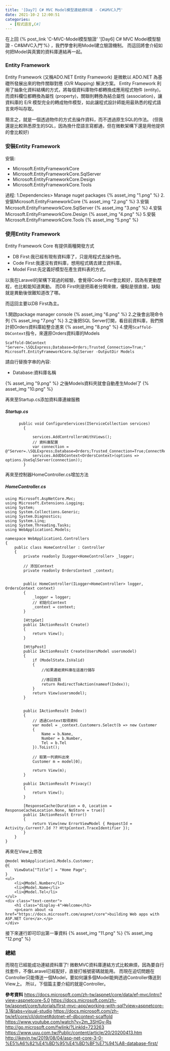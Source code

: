 ```yaml
---
title: '[Day7] C# MVC Model模型連結資料庫 - C#&MVC入門'
date: 2021-10-2 12:00:51
categories:
  - [程式語言,C#]
---
```

在上回 {% post_link 'C-MVC-Model模型驗證' '[Day6] C# MVC Model模型驗證 - C#&MVC入門'%}  ，我們學會利用Model建立驗證機制。
而這回將會介紹如何把Model與真實的資料庫連結再一起。

### Entity Framework 

Entity Framework (又稱ADO.NET Entity Framework) 是微軟以 ADO.NET 為基礎所發展出來的物件關聯對應 (O/R Mapping) 解決方案。
Entity Framework 利用了抽象化資料結構的方式，將每個資料庫物件都轉換成應用程式物件 (entity)，而資料欄位都轉換為屬性 (property)，關聯則轉換為結合屬性 (association)，讓資料庫的 E/R 模型完全的轉成物件模型，如此讓程式設計師能用最熟悉的程式語言來呼叫存取。

簡言之，就是一個透過物件的方式去操作資料，而不透過原生SQL的作法。
(但我還是比較熟悉原生的SQL，因為換什麼語言寫都通，但在微軟架構下還是用他提供的會比較好)

### 安裝Entity Framework
安裝:
+ Microsoft.EntityFrameworkCore
+ Microsoft.EntityFrameworkCore.SqlServer
+ Microsoft.EntityFrameworkCore.Design
+ Microsoft.EntityFrameworkCore.Tools

過程:
1.Dependencies> Manage nuget packages
{% asset_img "1.png" %}
2.安裝Microsoft.EntityFrameworkCore
{% asset_img "2.png" %}
3.安裝Microsoft.EntityFrameworkCore.SqlServer
{% asset_img "3.png" %}
4.安裝Microsoft.EntityFrameworkCore.Design
{% asset_img "4.png" %}
5.安裝Microsoft.EntityFrameworkCore.Tools
{% asset_img "5.png" %}
### 使用Entity Framework
Entity Framework Core 有提供兩種開發方式
+ DB First:我已經有現有資料庫了，只是用程式去操作他。
+ Code First:我還沒有資料庫，想用程式碼去建立資料庫。
+ Model First:先定義好模型在產生資料表的方式。

以我在Laravel的架構下寫過的經驗，會覺得Code First會比較好，因為有更動歷程，也比較能知道異動。
而DB First則是把兩者分開來做，優點是很直接，缺點就是異動後很難知道改了哪。

而這回主要以DB First為主。

1.開啟package manager console
{% asset_img "6.png" %}
2.之後會出現命令列
{% asset_img "7.png" %}
3.之後把SQL Server打開，看目前資料庫，我們預計把Orders資料庫給整合進來
{% asset_img "8.png" %}
4.使用<code>Scaffold-DbContext</code>指令，來還原Orders資料庫的Models
```
Scaffold-DbContext "Server=.\SQLExpress;Database=Orders;Trusted_Connection=True;" Microsoft.EntityFrameworkCore.SqlServer -OutputDir Models
```
請自行替換字串的內容:
+ Database:資料庫名稱

{% asset_img "9.png" %}
之後Models資料夾就會自動產生Model了
{% asset_img "10.png" %}

再來至Startup.cs添加資料庫連線服務
##### Startup.cs
```
      public void ConfigureServices(IServiceCollection services)
        {
            
            services.AddControllersWithViews();
            // 資料庫配置
            var connection = @"Server=.\SQLExpress;Database=Orders;Trusted_Connection=True;ConnectRetryCount=0";
            services.AddDbContext<OrdersContext>(options => options.UseSqlServer(connection));
        }
```
再來至控制器HomeController.cs增加方法
##### HomeController.cs
```
using Microsoft.AspNetCore.Mvc;
using Microsoft.Extensions.Logging;
using System;
using System.Collections.Generic;
using System.Diagnostics;
using System.Linq;
using System.Threading.Tasks;
using WebApplication1.Models;

namespace WebApplication1.Controllers
{
    public class HomeController : Controller
    {
        private readonly ILogger<HomeController> _logger;

        // 添加Context
        private readonly OrdersContext _context;


        public HomeController(ILogger<HomeController> logger, OrdersContext context)
        {
            _logger = logger;
            // 初始化Context
            _context = context;
        }

        [HttpGet]
        public IActionResult Create()
        {
            return View();
        }

        [HttpPost]
        public IActionResult Create(UsersModel usersmodel)
        {
            if (ModelState.IsValid)
            {
                //如果連結資料庫在這進行儲存

                //導回首頁
                return RedirectToAction(nameof(Index));
            }
            return View(usersmodel);
        }


        public IActionResult Index()
        {
            // 透過Context取得資料
            var model = _context.Customers.Select(b => new Customer
            {
                Name = b.Name,
                Number = b.Number,
                Tel = b.Tel
            }).ToList();

            // 取第一列資料出來
            Customer m = model[0];

            return View(m);
        }

        public IActionResult Privacy()
        {
            return View();
        }

        [ResponseCache(Duration = 0, Location = ResponseCacheLocation.None, NoStore = true)]
        public IActionResult Error()
        {
            return View(new ErrorViewModel { RequestId = Activity.Current?.Id ?? HttpContext.TraceIdentifier });
        }
    }
}
```
再來在View上修改
```
@model WebApplication1.Models.Customer;
@{
    ViewData["Title"] = "Home Page";
}
<ul>
    <li>@Model.Number</li>
    <li>@Model.Name</li>
    <li>@Model.Tel</li>
</ul>
<div class="text-center">
    <h1 class="display-4">Welcome</h1>
    <p>Learn about <a href="https://docs.microsoft.com/aspnet/core">building Web apps with ASP.NET Core</a>.</p>
</div>
```
接下來運行即可印出第一筆資料
{% asset_img "11.png" %}
{% asset_img "12.png" %}

### 總結
而現在已經能成功連結資料庫了!
微軟MVC資料庫連結方式比較麻煩，因為要自行找套件，不像Laravel已經配好，直接打帳號密碼就能用。
而現在迫切問題在Controller只能傳送一個Model，要如何讓多個Model能夠透過Controller傳送到View上。
所以，下個篇主要介紹的就是Controller。

**參考資料**
https://docs.microsoft.com/zh-tw/aspnet/core/data/ef-mvc/intro?view=aspnetcore-5.0
https://docs.microsoft.com/zh-tw/aspnet/core/tutorials/first-mvc-app/working-with-sql?view=aspnetcore-3.1&tabs=visual-studio
https://docs.microsoft.com/zh-tw/ef/core/cli/dotnet#dotnet-ef-dbcontext-scaffold
https://www.youtube.com/watch?v=2m_3SHGy-Rs
http://go.microsoft.com/fwlink/?LinkId=723263
https://www.uuu.com.tw/Public/content/article/20/20200413.htm
http://ikevin.tw/2019/08/04/asp-net-core-3-0-%E5%A6%82%E4%BD%95%E4%BD%BF%E7%94%A8-database-first/
